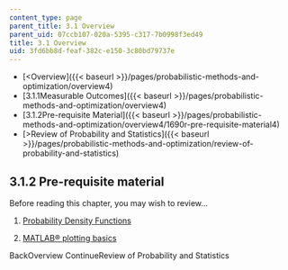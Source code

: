 ```yaml
---
content_type: page
parent_title: 3.1 Overview
parent_uid: 07ccb107-020a-5395-c317-7b0998f3ed49
title: 3.1 Overview
uid: 3fd6bb8d-feaf-382c-e150-3c80bd79737e
---
```


*   [\<Overview]({{< baseurl >}}/pages/probabilistic-methods-and-optimization/overview4)
*   [3.1.1Measurable Outcomes]({{< baseurl >}}/pages/probabilistic-methods-and-optimization/overview4)
*   [3.1.2Pre-requisite Material]({{< baseurl >}}/pages/probabilistic-methods-and-optimization/overview4/1690r-pre-requisite-material4)
*   [\>Review of Probability and Statistics]({{< baseurl >}}/pages/probabilistic-methods-and-optimization/review-of-probability-and-statistics)

3.1.2 Pre-requisite material
----------------------------

Before reading this chapter, you may wish to review...

1.  [Probability Density Functions](https://en.wikipedia.org/wiki/Probability_density_function)
    
2.  [MATLAB® plotting basics](http://www.mathworks.com/help/matlab/index.html)
    

BackOverview ContinueReview of Probability and Statistics